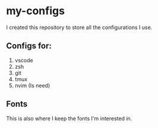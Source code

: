 # my-configs

I created this repository to store all the configurations I use.

## Configs for:

1. vscode
2. zsh
3. git
4. tmux
5. nvim (Is need)

## Fonts

This is also where I keep the fonts I'm interested in.
